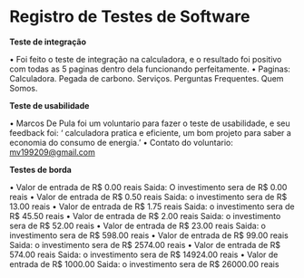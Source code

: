 # Registro de Testes de Software

**Teste de integração**

•	Foi feito o teste de integração na calculadora, e o resultado foi positivo com todas as 5 paginas dentro dela funcionando perfeitamente. 
•	Paginas: Calculadora. Pegada de carbono. Serviços. Perguntas Frequentes. Quem Somos.

**Teste de usabilidade**

•	Marcos De Pula foi um voluntario para fazer o teste de usabilidade, e seu feedback foi: ‘ calculadora pratica e eficiente, um bom projeto para saber a economia do consumo de energia.’
•	Contato do voluntario: mv199209@gmail.com

 **Testes de borda**

•	Valor de entrada de R$ 0.00 reais
Saida: O investimento sera de R$ 0.00 reais
•	Valor de entrada de R$ 0.50 reais
Saida: o investimento sera de R$ 13.00 reais
•	Valor de entrada de R$ 1.75 reais
Saida: o investimento sera de R$ 45.50 reais
•	Valor de entrada de R$ 2.00 reais 
Saida: o investimento sera de R$ 52.00 reais
•	Valor de entrada de R$ 23.00 reais
Saida: o investimento sera de R$ 598.00 reais
•	Valor de entrada de R$ 99.00 reais
Saida: o investimento sera de R$ 2574.00 reais
•	Valor de entrada de R$ 574.00 reais
Saida: o investimento sera de R$ 14924.00 reais
•	Valor de entrada de R$ 1000.00
Saida: o investimento sera de R$ 26000.00 reais

